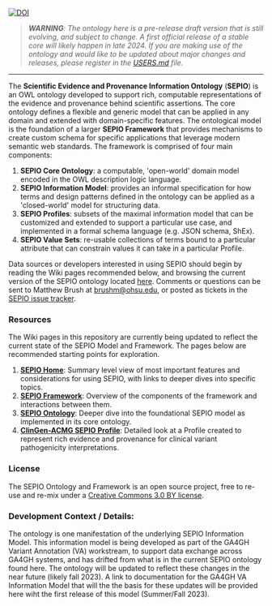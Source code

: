 [![DOI](https://zenodo.org/badge/13996/monarch-initiative/SEPIO-ontology.svg)](https://zenodo.org/badge/latestdoi/13996/monarch-initiative/SEPIO-ontology)

>  _**WARNING**: The ontology here is a pre-release draft version that is still evolving, and subject to change.  A first official release of a stable core will likely happen in late 2024.  If you are making use of the ontology and would like to be updated about major changes and releases, please register in the [USERS.md](https://github.com/monarch-initiative/SEPIO-ontology/blob/master/USERS.md) file._ 


-------------------------

The **Scientific Evidence and Provenance Information Ontology** (**SEPIO**) is an OWL ontology developed to support rich, computable representations of the evidence and provenance behind scientific assertions. The core ontology defines a flexible and generic model that can be applied in any domain and extended with domain-specific features. The ontological model is the foundation of a larger **SEPIO Framework** that provides mechanisms to create custom schema for specific applications that leverage modern semantic web standards. The framework is comprised of four main components:

1. **SEPIO Core Ontology**: a computable, 'open-world' domain model encoded in the OWL description logic language.
2. **SEPIO Information Model**: provides an informal specification for how terms and design patterns defined in the ontology can be applied as a 'closed-world' model for structuring data.
3. **SEPIO Profiles**: subsets of the maximal information model that can be customized and extended to support a particular use case, and implemented in a formal schema language (e.g. JSON schema, ShEx).
4. **SEPIO Value Sets**: re-usable collections of terms bound to a particular attribute that can constrain values it can take in a particular Profile.

Data sources or developers interested in using SEPIO should begin by reading the Wiki pages recommended below, and browsing the current version of the SEPIO ontology located [here](https://github.com/monarch-initiative/SEPIO-ontology/blob/master/src/ontology/sepio.owl).  Comments or questions can be sent to Matthew Brush at brushm@ohsu.edu, or posted as tickets in the [SEPIO issue tracker](https://github.com/monarch-initiative/SEPIO-ontology/issues).

### Resources
 The Wiki pages  in this  repository are currently being updated to reflect the current state of the SEPIO Model and Framework. The pages below are recommended starting points for exploration.
1. **[SEPIO Home](https://github.com/monarch-initiative/SEPIO-ontology/wiki)**: Summary level view of most important features and considerations for using SEPIO, with links to deeper dives  into specific topics.
2. **[SEPIO Framework](https://github.com/monarch-initiative/SEPIO-ontology/wiki/The-SEPIO-Framework)**: Overview of the  components of the framework and interactions between them.
3. **[SEPIO  Ontology](https://github.com/monarch-initiative/SEPIO-ontology/wiki/The-SEPIO-Ontology)**: Deeper dive into the foundational SEPIO model as implemented in its  core  ontology. 
4. **[ClinGen-ACMG SEPIO Profile](https://github.com/monarch-initiative/SEPIO-ontology/wiki/The-ClinGen-ACMG-Variant-Interpretation-Profile)**: Detailed look at a Profile created to represent rich evidence and provenance  for clinical variant pathogenicity interpretations.
  
### License
The SEPIO Ontology and Framework is an open source project, free to re-use and re-mix under a [Creative Commons 3.0 BY license](https://creativecommons.org/licenses/by/3.0/).
 
### Development Context / Details:
The ontology is one manifestation of the underlying SEPIO Information Model.  This information model is being developed as part of the GA4GH Variant Annotation (VA) workstream, to support data exchange across GA4GH systems, and has drifted from what is in the current SEPIO ontology found here.  The ontology will be updated to reflect these changes in the near future (likely fall 2023).  A link to documentation for the GA4GH VA Information Model that will the the basis for these updates will be provided here wiht the first release of this model (Summer/Fall 2023).



